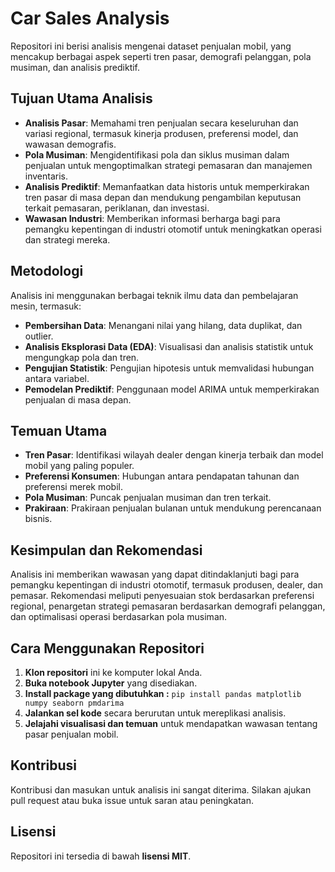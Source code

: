 # Car Sales Analysis

Repositori ini berisi analisis mengenai dataset penjualan mobil, yang mencakup berbagai aspek seperti tren pasar, demografi pelanggan, pola musiman, dan analisis prediktif.

## Tujuan Utama Analisis

- **Analisis Pasar**: Memahami tren penjualan secara keseluruhan dan variasi regional, termasuk kinerja produsen, preferensi model, dan wawasan demografis.
- **Pola Musiman**: Mengidentifikasi pola dan siklus musiman dalam penjualan untuk mengoptimalkan strategi pemasaran dan manajemen inventaris.
- **Analisis Prediktif**: Memanfaatkan data historis untuk memperkirakan tren pasar di masa depan dan mendukung pengambilan keputusan terkait pemasaran, periklanan, dan investasi.
- **Wawasan Industri**: Memberikan informasi berharga bagi para pemangku kepentingan di industri otomotif untuk meningkatkan operasi dan strategi mereka.

## Metodologi

Analisis ini menggunakan berbagai teknik ilmu data dan pembelajaran mesin, termasuk:

- **Pembersihan Data**: Menangani nilai yang hilang, data duplikat, dan outlier.
- **Analisis Eksplorasi Data (EDA)**: Visualisasi dan analisis statistik untuk mengungkap pola dan tren.
- **Pengujian Statistik**: Pengujian hipotesis untuk memvalidasi hubungan antara variabel.
- **Pemodelan Prediktif**: Penggunaan model ARIMA untuk memperkirakan penjualan di masa depan.

## Temuan Utama

- **Tren Pasar**: Identifikasi wilayah dealer dengan kinerja terbaik dan model mobil yang paling populer.
- **Preferensi Konsumen**: Hubungan antara pendapatan tahunan dan preferensi merek mobil.
- **Pola Musiman**: Puncak penjualan musiman dan tren terkait.
- **Prakiraan**: Prakiraan penjualan bulanan untuk mendukung perencanaan bisnis.

## Kesimpulan dan Rekomendasi

Analisis ini memberikan wawasan yang dapat ditindaklanjuti bagi para pemangku kepentingan di industri otomotif, termasuk produsen, dealer, dan pemasar. Rekomendasi meliputi penyesuaian stok berdasarkan preferensi regional, penargetan strategi pemasaran berdasarkan demografi pelanggan, dan optimalisasi operasi berdasarkan pola musiman.

## Cara Menggunakan Repositori

1. **Klon repositori** ini ke komputer lokal Anda.
2. **Buka notebook Jupyter** yang disediakan.
3. **Install package yang dibutuhkan :** `pip install pandas matplotlib numpy seaborn pmdarima`
4. **Jalankan sel kode** secara berurutan untuk mereplikasi analisis.
5. **Jelajahi visualisasi dan temuan** untuk mendapatkan wawasan tentang pasar penjualan mobil.

## Kontribusi

Kontribusi dan masukan untuk analisis ini sangat diterima. Silakan ajukan pull request atau buka issue untuk saran atau peningkatan.

## Lisensi

Repositori ini tersedia di bawah **lisensi MIT**.


